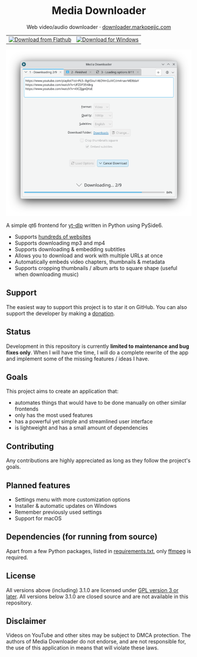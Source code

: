 <div align="center">
  <br>
  <h1>Media Downloader</h1>
  <p>
    Web video/audio downloader
    ·
    <a href="https://downloader.markopejic.com/">downloader.markopejic.com</a>
  </p>
  <table>
    <tr>
      <td>
        <a href="https://flathub.org/apps/com.markopejic.downloader">
          <img width="150" alt="Download from Flathub" src="https://flathub.org/api/badge?locale=en">
        </a>
      </td>
      <td>
        <a href="https://github.com/markop404/media-downloader/releases/latest">
          <img width="140" alt="Download for Windows" src="https://upload.wikimedia.org/wikipedia/commons/e/e2/Windows_logo_and_wordmark_-_2021.svg">
        </a>
      </td>
    </tr>
  </table>
  <img src="screenshots/kde-plasma-light.png" width="650px">
  <br>
</div>

A simple qt6 frontend for [yt-dlp](https://github.com/yt-dlp/yt-dlp) written in Python using PySide6.

- Supports [hundreds of websites](https://github.com/yt-dlp/yt-dlp/blob/master/supportedsites.md)
- Supports downloading mp3 and mp4
- Supports downloading & embedding subtitles
- Allows you to download and work with multiple URLs at once
- Automatically embeds video chapters, thumbnails & metadata
- Supports cropping thumbnails / album arts to square shape (useful when downloading music)

## Support

The easiest way to support this project is to star it on GitHub. You can also support the developer by making a [donation](https://downloader.markopejic.com/donate).

## Status

Development in this repository is currently **limited to maintenance and bug fixes only**. When I will have the time, I will do a complete rewrite of the app and implement some of the missing features / ideas I have.

## Goals

This project aims to create an application that:

- automates things that would have to be done manually on other similar frontends
- only has the most used features
- has a powerful yet simple and streamlined user interface
- is lightweight and has a small amount of dependencies

## Contributing

Any contributions are highly appreciated as long as they follow the project's goals.

## Planned features

- Settings menu with more customization options
- Installer & automatic updates on Windows
- Remember previously used settings
- Support for macOS

## Dependencies (for running from source)

Apart from a few Python packages, listed in [requirements.txt](./requirements.txt), only [ffmpeg](https://ffmpeg.org) is required.

## License

All versions above (including) 3.1.0 are licensed under [GPL version 3 or later](https://www.gnu.org/licenses/gpl-3.0.html). All versions below 3.1.0 are closed source and are not available in this repository.

## Disclaimer

Videos on YouTube and other sites may be subject to DMCA protection. The authors of Media Downloader do not endorse, and are not responsible for, the use of this application in means that will violate these laws.
